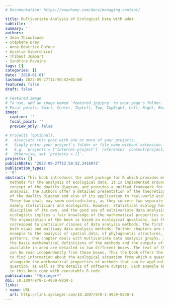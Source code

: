 ```yaml
---
# Documentation: https://wowchemy.com/docs/managing-content/

title: Multivariate Analysis of Ecological Data with ade4
subtitle: ''
summary: ''
authors:
- Jean Thioulouse
- Stéphane Dray
- Anne-Béatrice Dufour
- Aurélie Siberchicot
- Thibaut Jombart
- Sandrine Pavoine
tags: []
categories: []
date: '2018-01-01'
lastmod: 2022-09-27T14:50:52+02:00
featured: false
draft: false

# Featured image
# To use, add an image named `featured.jpg/png` to your page's folder.
# Focal points: Smart, Center, TopLeft, Top, TopRight, Left, Right, BottomLeft, Bottom, BottomRight.
image:
  caption: ''
  focal_point: ''
  preview_only: false

# Projects (optional).
#   Associate this post with one or more of your projects.
#   Simply enter your project's folder or file name without extension.
#   E.g. `projects = ["internal-project"]` references `content/project/deep-learning/index.md`.
#   Otherwise, set `projects = []`.
projects: []
publishDate: '2022-09-27T12:50:52.241697Z'
publication_types:
- '5'
abstract: This book introduces the ade4 package for R which provides multivariate
  methods for the analysis of ecological data. It is implemented around the mathematical
  concept of the duality diagram, and provides a unified framework for multivariate
  analysis. The authors offer a detailed presentation of the theoretical framework
  of the duality diagram and also of its application to real-world ecological problems.
  These two goals may seem contradictory, as they concern two separate groups of scientists,
  namely statisticians and ecologists. However, statistical ecology has become a scientific
  discipline of its own, and the good use of multivariate data analysis methods by
  ecologists implies a fair knowledge of the mathematical properties of these methods.
  The organization of the book is based on ecological questions, but these questions
  correspond to particular classes of data analysis methods. The first chapters present
  both usual and multiway data analysis methods. Further chapters are dedicated for
  example to the analysis of spatial data, of phylogenetic structures, and of biodiversity
  patterns. One chapter deals with multivariate data analysis graphs. In each chapter,
  the basic mathematical definitions of the methods and the outputs of the R functions
  available in ade4 are detailed in two different boxes. The text of the book itself
  can be read independently from these boxes. Thus the book offers the opportunity
  to find information about the ecological situation from which a question raises
  alongside the mathematical properties of methods that can be applied to answer this
  question, as well as the details of software outputs. Each example and all the graphs
  in this book come with executable R code.
publication: '*Springer*'
doi: 10.1007/978-1-4939-8850-1
links:
- name: URL
  url: http://link.springer.com/10.1007/978-1-4939-8850-1
---
```

